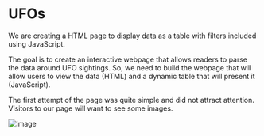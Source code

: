 # UFOs
We are creating a HTML page to display data as a table with filters included using JavaScript.

The goal is to create an interactive webpage that allows readers to parse the data around UFO sightings. So, we need to build the webpage that will allow users to view the data (HTML) and a dynamic table that will present it (JavaScript).

The first attempt of the page was quite simple and did not attract attention. Visitors to our page will want to see some images.

![image](https://user-images.githubusercontent.com/43974872/201465736-01bdec8f-f2bd-49db-b92f-aa310cdc8929.png)

